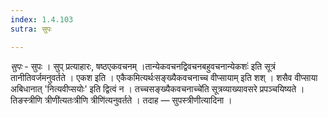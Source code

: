 ```yaml
---
index: 1.4.103
sutra: सुपः

---
```

_सुपः_ - सुपः । सुप् प्रत्याहारः, षष्ठएकवचनम् ।तान्येकवचनद्विवचनबहुवचनान्येकशः॑ इति सूत्रं तानीतिवर्जमनुवर्तते । एकश इति । एकैकमित्यर्थःसङ्ख्यैकवचनाच्च वीप्सायाम् इति शश् । शसैव वीप्साया अबिधानात् 'नित्यवीप्सयोः' इति द्वित्वं न । तच्चसङ्ख्यैकवचनाच्चे॑ति सूत्रव्याख्यावसरे प्रपञ्चयिष्यते ।तिङस्त्रीणि त्रीणी॑त्यतःत्रीणि त्रीणि॑त्यनुवर्तते । तदाह — सुपस्त्रीणीत्यादिना ।